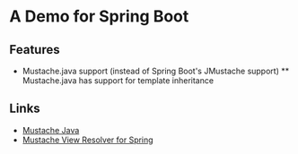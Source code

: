 # A Demo for Spring Boot

## Features
* Mustache.java support (instead of Spring Boot's JMustache support)
** Mustache.java has support for template inheritance

## Links
* [Mustache Java](https://github.com/spullara/mustache.java)
* [Mustache View Resolver for Spring](https://github.com/sps/mustache-spring-view)